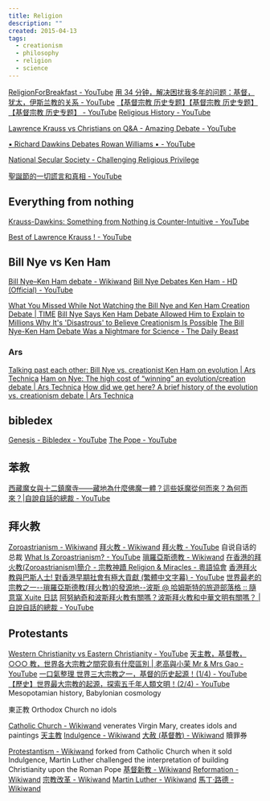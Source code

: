 ```yaml
---
title: Religion
description: ""
created: 2015-04-13
tags:
  - creationism
  - philosophy
  - religion
  - science
---
```


[ReligionForBreakfast - YouTube](https://www.youtube.com/channel/UCct9aR7HC79Cv2g-9oDOTLw)
[用 34 分钟，解决困扰我多年的问题：基督，犹太，伊斯兰教的关系 - YouTube](https://www.youtube.com/watch?v=ncXCHdTFBEs)
[【基督宗教 历史专题】【基督宗教 历史专题】【基督宗教 历史专题】 - YouTube](https://www.youtube.com/playlist?list=PLg45KLfneaCRYo5ZvdFf_OcWfCNjMCiej)
[Religious History - YouTube](https://www.youtube.com/playlist?list=PLxZAPogJjW_insZ-fc9NJmZdiGgqbDfjz)

[Lawrence Krauss vs Christians on Q&A - Amazing Debate - YouTube](https://www.youtube.com/watch?v=iaHxBFwod9Q)

[▪ Richard Dawkins Debates Rowan Williams ▪ - YouTube](https://www.youtube.com/watch?v=4EjO-7Wynd0)

[National Secular Society - Challenging Religious Privilege](http://www.secularism.org.uk/)

[聖誕節的一切謊言和真相 - YouTube](https://www.youtube.com/watch?v=9Lw0PRRbwY0)

## Everything from nothing

[Krauss-Dawkins: Something from Nothing is Counter-Intuitive - YouTube](https://www.youtube.com/watch?t=10&v=qY0EHI3Hg_Q)

[Best of Lawrence Krauss ! - YouTube](https://www.youtube.com/playlist?list=PLrRQvlxLfzLj_flfwuJGn-iXtxx-xZ8Fv)

## Bill Nye vs Ken Ham

[Bill Nye–Ken Ham debate - Wikiwand](https://www.wikiwand.com/en/Bill_Nye–Ken_Ham_debate)
[Bill Nye Debates Ken Ham - HD (Official) - YouTube](https://www.youtube.com/watch?v=z6kgvhG3AkI)

[What You Missed While Not Watching the Bill Nye and Ken Ham Creation Debate | TIME](http://time.com/4511/bill-nye-ken-ham-debate/)
[Bill Nye Says Ken Ham Debate Allowed Him to Explain to Millions Why It's 'Disastrous' to Believe Creationism Is Possible](http://www.christianpost.com/news/bill-nye-says-ken-ham-debate-allowed-him-to-explain-to-millions-why-its-disastrous-to-believe-creationism-is-possible-139334/)
[The Bill Nye-Ken Ham Debate Was a Nightmare for Science - The Daily Beast](http://www.thedailybeast.com/articles/2014/02/05/the-bill-nye-ken-ham-debate-was-a-nightmare-for-science.html)

### Ars

[Talking past each other: Bill Nye vs. creationist Ken Ham on evolution | Ars Technica](http://arstechnica.com/science/2014/02/talking-past-each-other-bill-nye-vs-creationist-ken-ham-on-evolution/)
[Ham on Nye: The high cost of “winning” an evolution/creation debate | Ars Technica](http://arstechnica.com/science/2014/02/ham-on-nye-the-high-cost-of-winning-an-evolutioncreation-debate/)
[How did we get here? A brief history of the evolution vs. creationism debate | Ars Technica](http://arstechnica.com/staff/2014/02/how-did-we-get-here-a-brief-history-of-the-evolution-vs-creationism-debate/)

## bibledex

[Genesis - Bibledex - YouTube](https://www.youtube.com/watch?v=2mu8KQmbXfQ&list=PLB48057326131A04A)
[The Pope - YouTube](https://www.youtube.com/playlist?list=PLS400fiGcFeodO-Qfgl-tc9wMZFh2lQnE)

## 苯教

[西藏魔女與十二鎮魔寺——藏地為什麼佛魔一體？這些妖魔從何而來？為何而來？|自說自話的總裁 - YouTube](https://www.youtube.com/watch?v=08EsU9C8a_Y)

## 拜火教

[Zoroastrianism - Wikiwand](https://www.wikiwand.com/en/Zoroastrianism) [拜火教 - Wikiwand](https://www.wikiwand.com/zh/%E7%90%90%E7%BD%97%E4%BA%9A%E6%96%AF%E5%BE%B7%E6%95%99)
[拜火教 - YouTube](https://www.youtube.com/playlist?list=PLD3Ywi8n56O6OVOUoseMIZYUd-gmOtBBN) 自说自话的总裁
[What Is Zoroastrianism? - YouTube](https://www.youtube.com/watch?v=hl9QgeHdKYk)
[瑣羅亞斯德教 - Wikiwand](https://www.wikiwand.com/zh-hant/琐罗亚斯德教)
[在香港的拜火教(Zoroastrianism)簡介 - 宗教神蹟 Religion & Miracles - 粵語協會](http://bbs.cantonese.asia/thread-19459-1-1.html)
[香港拜火教與巴斯人士! 對香港早期社會有極大貢獻 (繁體中文字幕) - YouTube](https://www.youtube.com/watch?v=cupDD3VKz_U)
[世界最老的宗教之一--瑣羅亞斯德教(拜火教)的發源地--波斯 @ 哈姆斯特的旅遊部落格 :: 隨意窩 Xuite 日誌](<http://blog.xuite.net/hamster0708/twblog/137605759-世界最老的宗教之一--瑣羅亞斯德教(拜火教)的發源地--波斯>)
[阿努納奇和波斯拜火教有關嗎？波斯拜火教和中華文明有關嗎？ |自說自話的總裁 - YouTube](https://www.youtube.com/watch?v=F92i6kAeifE)

## Protestants

[Western Christianity vs Eastern Christianity - YouTube](https://www.youtube.com/watch?v=9Yk0slGP-rM)
[天主教，基督教，○○○ 教，世界各大宗教之間究竟有什麼區別 | 老高與小茉 Mr & Mrs Gao - YouTube](https://www.youtube.com/watch?v=vgFEYOJ8Knk)
[一口氣整理 世界三大宗教之一，基督的历史起源！(1/4) - YouTube](https://www.youtube.com/watch?v=9EMx2kevK5U)
[【歷史】世界最大宗教的起源，探索五千年人類文明！(2/4) - YouTube](https://www.youtube.com/watch?v=QXTQ61KbN7M) Mesopotamian history, Babylonian cosmology

東正教 Orthodox Church
no idols

[Catholic Church - Wikiwand](https://www.wikiwand.com/en/Catholic_Church) venerates Virgin Mary, creates idols and paintings
[天主教](https://www.wikiwand.com/zh/%E5%A4%A9%E4%B8%BB%E6%95%99)
[Indulgence - Wikiwand](https://www.wikiwand.com/en/Indulgence)
[大赦 (基督教) - Wikiwand](<https://www.wikiwand.com/zh/%E5%A4%A7%E8%B5%A6_(%E5%9F%BA%E7%9D%A3%E6%95%99)>) 贖罪券

[Protestantism - Wikiwand](https://www.wikiwand.com/en/Protestantism) forked from Catholic Church when it sold Indulgence, Martin Luther challenged the interpretation of building Christianity upon the Roman Pope
[基督新教 - Wikiwand](https://www.wikiwand.com/zh/%E6%96%B0%E6%95%99)
[Reformation - Wikiwand](https://www.wikiwand.com/en/Reformation)
[宗教改革 - Wikiwand](https://www.wikiwand.com/zh/%E5%AE%97%E6%95%99%E6%94%B9%E9%9D%A9)
[Martin Luther - Wikiwand](https://www.wikiwand.com/en/Martin_Luther)
[馬丁·路德 - Wikiwand](https://www.wikiwand.com/zh/%E9%A6%AC%E4%B8%81%C2%B7%E8%B7%AF%E5%BE%B7)
